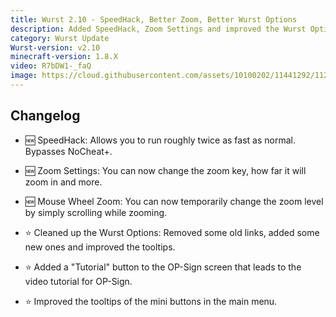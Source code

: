```yaml
---
title: Wurst 2.10 - SpeedHack, Better Zoom, Better Wurst Options
description: Added SpeedHack, Zoom Settings and improved the Wurst Options.
category: Wurst Update
Wurst-version: v2.10
minecraft-version: 1.8.X
video: R7bDW1-_faQ
image: https://cloud.githubusercontent.com/assets/10100202/11441292/1123833e-950b-11e5-94a1-d03a39961edf.jpg
---
```

## Changelog

- :new: SpeedHack: Allows you to run roughly twice as fast as normal. Bypasses NoCheat+.

- :new: Zoom Settings: You can now change the zoom key, how far it will zoom in and more.

- :new: Mouse Wheel Zoom: You can now temporarily change the zoom level by simply scrolling while zooming.

- :star: Cleaned up the Wurst Options: Removed some old links, added some new ones and improved the tooltips.

- :star: Added a "Tutorial" button to the OP-Sign screen that leads to the video tutorial for OP-Sign.

- :star: Improved the tooltips of the mini buttons in the main menu.
